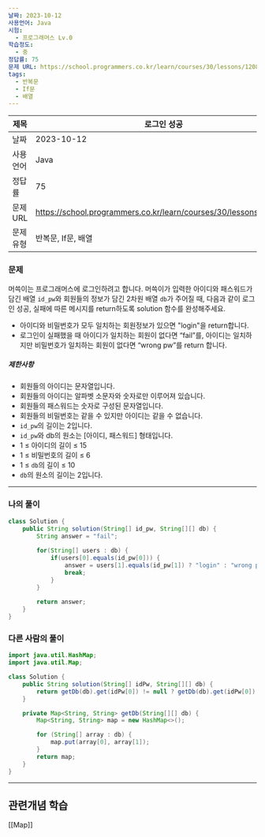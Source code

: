 ```yaml
---
날짜: 2023-10-12
사용언어: Java
시험:
  - 프로그래머스 Lv.0
학습정도:
  - 중
정답률: 75
문제 URL: https://school.programmers.co.kr/learn/courses/30/lessons/120883
tags:
  - 반복문
  - If문
  - 배열
---
```

|제목|로그인 성공|
|---|---|
|날짜| 2023-10-12|
|사용언어| Java|
|정답률| 75|
|문제 URL| https://school.programmers.co.kr/learn/courses/30/lessons/120883|
|문제유형| 반복문, If문, 배열|

### 문제

머쓱이는 프로그래머스에 로그인하려고 합니다. 머쓱이가 입력한 아이디와 패스워드가 담긴 배열 `id_pw`와 회원들의 정보가 담긴 2차원 배열 `db`가 주어질 때, 다음과 같이 로그인 성공, 실패에 따른 메시지를 return하도록 solution 함수를 완성해주세요.

- 아이디와 비밀번호가 모두 일치하는 회원정보가 있으면 "login"을 return합니다.
- 로그인이 실패했을 때 아이디가 일치하는 회원이 없다면 “fail”를, 아이디는 일치하지만 비밀번호가 일치하는 회원이 없다면 “wrong pw”를 return 합니다.

##### 제한사항

- 회원들의 아이디는 문자열입니다.
- 회원들의 아이디는 알파벳 소문자와 숫자로만 이루어져 있습니다.
- 회원들의 패스워드는 숫자로 구성된 문자열입니다.
- 회원들의 비밀번호는 같을 수 있지만 아이디는 같을 수 없습니다.
- `id_pw`의 길이는 2입니다.
- `id_pw`와 db의 원소는 [아이디, 패스워드] 형태입니다.
- 1 ≤ 아이디의 길이 ≤ 15
- 1 ≤ 비밀번호의 길이 ≤ 6
- 1 ≤ `db`의 길이 ≤ 10
- `db`의 원소의 길이는 2입니다.

---
### 나의 풀이

```java
class Solution {
    public String solution(String[] id_pw, String[][] db) {
        String answer = "fail";
        
        for(String[] users : db) {
            if(users[0].equals(id_pw[0])) {
                answer = users[1].equals(id_pw[1]) ? "login" : "wrong pw";
                break;
            }
        }
        
        return answer;
    }
}
```

### 다른 사람의 풀이

```java
import java.util.HashMap;
import java.util.Map;

class Solution {
    public String solution(String[] idPw, String[][] db) {
        return getDb(db).get(idPw[0]) != null ? getDb(db).get(idPw[0]).equals(idPw[1]) ? "login" : "wrong pw" : "fail";
    }

    private Map<String, String> getDb(String[][] db) {
        Map<String, String> map = new HashMap<>();

        for (String[] array : db) {
            map.put(array[0], array[1]);
        }
        return map;
    }
}
```

---
## 관련개념 학습

[[Map]]